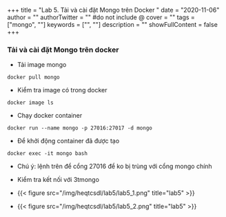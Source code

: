 +++
title = "Lab 5. Tải và cài đặt Mongo trên Docker	"
date = "2020-11-06"
author = ""
authorTwitter = "" #do not include @
cover = ""
tags = ["mongo", ""]
keywords = ["", ""]
description = ""
showFullContent = false
+++

### Tải và cài đặt Mongo trên docker
- Tải image mongo 
```
docker pull mongo
```

- Kiểm tra image có trong docker
```
docker image ls
``` 

- Chạy docker container
```
docker run --name mongo -p 27016:27017 -d mongo
```

- Để khởi động container đã được tạo
```
docker exec -it mongo bash
```


- Chú ý: lệnh trên để cổng 27016 để ko bị trùng với cổng mongo chính

- Kiểm tra kết nối với 3tmongo
- {{< figure src="/img/heqtcsdl/lab5/lab5_1.png" title="lab5" >}}
- {{< figure src="/img/heqtcsdl/lab5/lab5_2.png" title="lab5" >}}